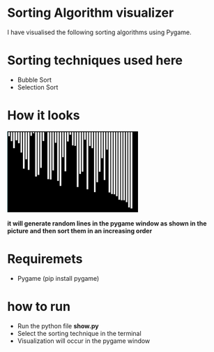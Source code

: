 # Sorting Algorithm visualizer
I have visualised the following sorting algorithms using Pygame.

# Sorting techniques used here
- Bubble Sort
- Selection Sort

# How it looks

<img src = "image/sort_look.PNG" width = 300>

<b>it will generate random lines in the pygame window as shown in the picture and then sort them in an increasing order</b> 

# Requiremets
- Pygame (pip install pygame)

# how to run
- Run the python file <b>show.py</b>
- Select the sorting technique in the terminal
- Visualization will occur in the pygame window
